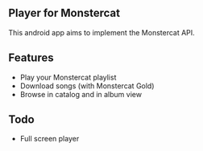 ## Player for Monstercat

This android app aims to implement the Monstercat API.

## Features

 - Play your Monstercat playlist
 - Download songs (with Monstercat Gold)
 - Browse in catalog and in album view

## Todo

 - Full screen player


